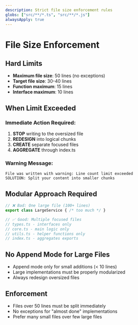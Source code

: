```yaml
---
description: Strict file size enforcement rules
globs: ["src/**/*.ts", "src/**/*.js"]
alwaysApply: true
---
```


# File Size Enforcement

## Hard Limits
- **Maximum file size**: 50 lines (no exceptions)
- **Target file size**: 30-40 lines
- **Function maximum**: 15 lines
- **Interface maximum**: 10 lines

## When Limit Exceeded

### Immediate Action Required:
1. **STOP** writing to the oversized file
2. **REDESIGN** into logical chunks
3. **CREATE** separate focused files
4. **AGGREGATE** through index.ts

### Warning Message:
```
File was written with warning: Line count limit exceeded
SOLUTION: Split your content into smaller chunks
```

## Modular Approach Required
```typescript
// ❌ Bad: One large file (100+ lines)
export class LargeService { /* too much */ }

// ✅ Good: Multiple focused files
// types.ts - interfaces only
// core.ts - main logic only
// utils.ts - helper functions only
// index.ts - aggregates exports
```

## No Append Mode for Large Files
- Append mode only for small additions (< 10 lines)
- Large implementations must be properly modularized
- Always redesign oversized files

## Enforcement
- Files over 50 lines must be split immediately
- No exceptions for "almost done" implementations
- Prefer many small files over few large files
